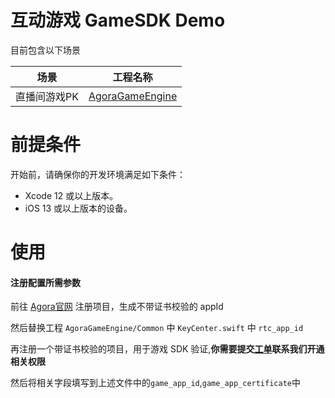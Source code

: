 # 互动游戏 GameSDK Demo

目前包含以下场景

|场景|工程名称|
|----|----|
|直播间游戏PK|[AgoraGameEngine](./AgoraGameEngine/)|

# 前提条件
开始前，请确保你的开发环境满足如下条件：
- Xcode 12 或以上版本。
- iOS 13 或以上版本的设备。

# 使用
#### 注册配置所需参数

前往 [Agora官网](https://console.agora.io/) 注册项目，生成不带证书校验的 appId

然后替换工程 `AgoraGameEngine/Common` 中 `KeyCenter.swift` 中 `rtc_app_id`

再注册一个带证书校验的项目，用于游戏 SDK 验证,**你需要提交[工单][工单链接]联系我们开通相关权限**

然后将相关字段填写到上述文件中的`game_app_id`,`game_app_certificate`中


[工单链接]: https://docs.agora.io/cn/Agora%20Platform/ticket?platform=All%20Platforms